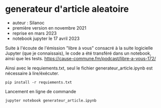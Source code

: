# generateur d'article aleatoire
- auteur : Silanoc
- première version en novembre 2021
- reprise en mars 2023
- notebook jupyter le 17 avril 2023

Suite à l'écoute de l'émission "libre à vous" consacré à la suite logicielle Jupyter (que je connaissais), le code a été transféré dans un notebook, ainsi que les tests.
https://cause-commune.fm/podcast/libre-a-vous-172/

Ainsi avec le requiements.txt, seul le fichier generateur_article.ipynb est nécessaire à lire/éxécuter.

``pip install -r requiements.txt``

Lancement en ligne de commande

``jupyter notebook generateur_article.ipynb``
